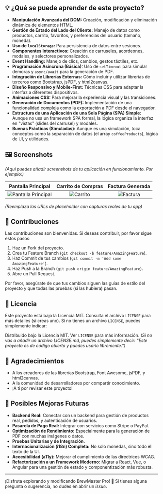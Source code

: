 
## 💡 ¿Qué se puede aprender de este proyecto?

*   **Manipulación Avanzada del DOM:** Creación, modificación y eliminación dinámica de elementos HTML.
*   **Gestión de Estado del Lado del Cliente:** Manejo de datos como productos, carrito, favoritos, y preferencias del usuario (tamaño, moneda).
*   **Uso de `localStorage`:** Para persistencia de datos entre sesiones.
*   **Componentes Interactivos:** Creación de carruseles, acordeones, modales, y selectores personalizados.
*   **Event Handling:** Manejo de clics, cambios, gestos táctiles, etc.
*   **Programación Asíncrona (Básica):** Uso de `setTimeout` para simular demoras y `async/await` para la generación de PDF.
*   **Integración de Librerías Externas:** Cómo incluir y utilizar librerías de terceros como Bootstrap, jsPDF, y html2canvas.
*   **Diseño Responsivo y Mobile-First:** Técnicas CSS para adaptar la interfaz a diferentes dispositivos.
*   **Animaciones CSS:** Para mejorar la experiencia visual y las transiciones.
*   **Generación de Documentos (PDF):** Implementación de una funcionalidad compleja como la exportación a PDF desde el navegador.
*   **Estructura de una Aplicación de una Sola Página (SPA) Simple:** Aunque no usa un framework SPA formal, la lógica organiza la interfaz en "vistas" (slides del carrusel) y modales.
*   **Buenas Prácticas (Simuladas):** Aunque es una simulación, toca conceptos como la separación de datos (el array `coffeeProducts`), lógica de UI, y utilidades.

## 🖼️ Screenshots

*(Aquí puedes añadir screenshots de tu aplicación en funcionamiento. Por ejemplo:)*

| Pantalla Principal                                  | Carrito de Compras                               | Factura Generada                                 |
| :--------------------------------------------------: | :------------------------------------------------: | :----------------------------------------------: |
| ![Pantalla Principal](https://via.placeholder.com/300x600/E0E0E0/000000?text=Pantalla+Principal) | ![Carrito](https://via.placeholder.com/300x600/E0E0E0/000000?text=Carrito) | ![Factura](https://via.placeholder.com/300x600/E0E0E0/000000?text=Factura) |
*(Reemplaza las URLs de placeholder con capturas reales de tu app)*

## 🤝 Contribuciones

Las contribuciones son bienvenidas. Si deseas contribuir, por favor sigue estos pasos:

1.  Haz un Fork del proyecto.
2.  Crea tu Feature Branch (`git checkout -b feature/AmazingFeature`).
3.  Haz Commit de tus cambios (`git commit -m 'Add some AmazingFeature'`).
4.  Haz Push a la Branch (`git push origin feature/AmazingFeature`).
5.  Abre un Pull Request.

Por favor, asegúrate de que tus cambios siguen las guías de estilo del proyecto y que todas las pruebas (si las hubiera) pasan.

## 📜 Licencia

Este proyecto está bajo la Licencia MIT. Consulta el archivo `LICENSE` para más detalles (si creas uno).
Si no tienes un archivo `LICENSE`, puedes simplemente indicar:

Distribuido bajo la Licencia MIT. Ver `LICENSE` para más información.
*(Si no vas a añadir un archivo LICENSE.md, puedes simplemente decir: "Este proyecto es de código abierto y puedes usarlo libremente.")*

## 🙏 Agradecimientos

*   A los creadores de las librerías Bootstrap, Font Awesome, jsPDF, y html2canvas.
*   A la comunidad de desarrolladores por compartir conocimiento.
*   ¡A ti por revisar este proyecto!

## 🔮 Posibles Mejoras Futuras

*   **Backend Real:** Conectar con un backend para gestión de productos real, pedidos, y autenticación de usuarios.
*   **Pasarela de Pago Real:** Integrar con servicios como Stripe o PayPal.
*   **Optimización de Rendimiento:** Especialmente para la generación de PDF con muchas imágenes o datos.
*   **Pruebas Unitarias y de Integración.**
*   **Internacionalización (i18n) Completa:** No solo monedas, sino todo el texto de la UI.
*   **Accesibilidad (a11y):** Mejorar el cumplimiento de las directrices WCAG.
*   **Refactorización a un Framework Moderno:** Migrar a React, Vue, o Angular para una gestión de estado y componentización más robusta.

---

¡Disfruta explorando y modificando BrewMaster Pro! 🚀
Si tienes alguna pregunta o sugerencia, no dudes en abrir un *issue*.
